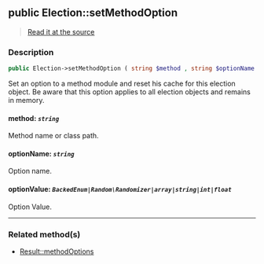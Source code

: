 ## public Election::setMethodOption

> [Read it at the source](https://github.com/julien-boudry/Condorcet/blob/master/src/ElectionProcess/ResultsProcess.php#L248)

### Description    

```php
public Election->setMethodOption ( string $method , string $optionName , BackedEnum|Random\Randomizer|array|string|int|float $optionValue ): static
```

Set an option to a method module and reset his cache for this election object. Be aware that this option applies to all election objects and remains in memory.
    

#### **method:** *`string`*   
Method name or class path.    


#### **optionName:** *`string`*   
Option name.    


#### **optionValue:** *`BackedEnum|Random\Randomizer|array|string|int|float`*   
Option Value.    

---------------------------------------

### Related method(s)      

* [Result::methodOptions](/Docs/api-reference/Result%20Class/Result--methodOptions.md)    
